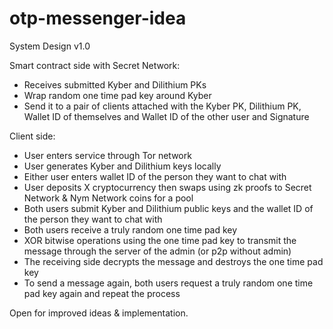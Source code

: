 # otp-messenger-idea
System Design v1.0

Smart contract side with Secret Network:
- Receives submitted Kyber and Dilithium PKs
- Wrap random one time pad key around Kyber 
- Send it to a pair of clients attached with the Kyber PK, Dilithium PK, Wallet ID of themselves and Wallet ID of the other user and Signature

Client side:
- User enters service through Tor network
- User generates Kyber and Dilithium keys locally
- Either user enters wallet ID of the person they want to chat with
- User deposits X cryptocurrency then swaps using zk proofs to Secret Network & Nym Network coins for a pool
- Both users submit Kyber and Dilithium public keys and the wallet ID of the person they want to chat with
- Both users receive a truly random one time pad key 
- XOR bitwise operations using the one time pad key to transmit the message through the server of the admin (or p2p without admin)
- The receiving side decrypts the message and destroys the one time pad key 
- To send a message again, both users request a truly random one time pad key again and repeat the process

Open for improved ideas & implementation. 
